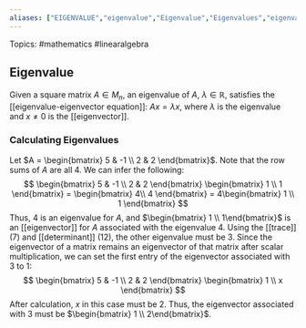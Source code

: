 ```yaml
---
aliases: ["EIGENVALUE","eigenvalue","Eigenvalue","Eigenvalues","eigenvalues"] 
---
```

Topics: #mathematics #linearalgebra

## Eigenvalue
Given a square matrix $A \in M_n$, an eigenvalue of $A$, $\lambda \in \mathbb{R}$, satisfies the [[eigenvalue-eigenvector equation]]: $Ax = \lambda x$, where $\lambda$ is the eigenvalue and $x \neq 0$ is the [[eigenvector]]. 

### Calculating Eigenvalues 
Let  $A = \begin{bmatrix} 5 & -1 \\ 2 & 2 \end{bmatrix}$. Note that the row sums of $A$ are all 4. We can infer the following: $$
\begin{bmatrix} 5 & -1 \\ 2 & 2 \end{bmatrix} \begin{bmatrix}
1 \\ 1
\end{bmatrix} = \begin{bmatrix}
 4\\ 4
\end{bmatrix} = 4\begin{bmatrix}
1 \\ 1
\end{bmatrix}
$$Thus, 4 is an eigenvalue for $A$, and $\begin{bmatrix} 1 \\ 1\end{bmatrix}$ is an [[eigenvector]] for $A$ associated with the eigenvalue 4. Using the [[trace]] (7) and [[determinant]] (12), the other eigenvalue must be 3. Since the eigenvector of a matrix remains an eigenvector of that matrix after scalar multiplication, we can set the first entry of the eigenvector associated with 3 to 1:  $$
\begin{bmatrix} 5 & -1 \\ 2 & 2 \end{bmatrix} \begin{bmatrix}
1 \\ x
\end{bmatrix}
$$After calculation, $x$ in this case must be 2. Thus, the eigenvector associated with 3 must be $\begin{bmatrix} 1 \\ 2\end{bmatrix}$.
